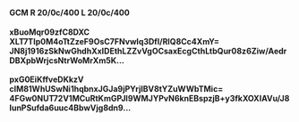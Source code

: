 #### GCM R 20/0c/400 L 20/0c/400
**xBuoMqr09zfC8DXC**<br/>**XLT7TIp0M4oTtZzeF9OsC7FNvwlq3Dfl/RIQ8Cc4XmY=**<br/>**JN8j1916zSkNwGhdhXxIDEthLZZvVgOCsaxEcgCthLtbQur08z6Ziw/AedrDBXpbWrjcsNtrWoMrXm5K...**<br/><br/>
**pxG0EiKffveDKkzV**<br/>**cIM81WhUSwNi1hqbnxJGJa9jPYrjlBV8tYZuWWbTMic=**<br/>**4FGw0NUT72V1MCuRtKmGPJl9WMJYPvN6knEBspzjB+y3fkXOXIAVu/J8IunPSufda6uuc4BbwVjg8dn9...**